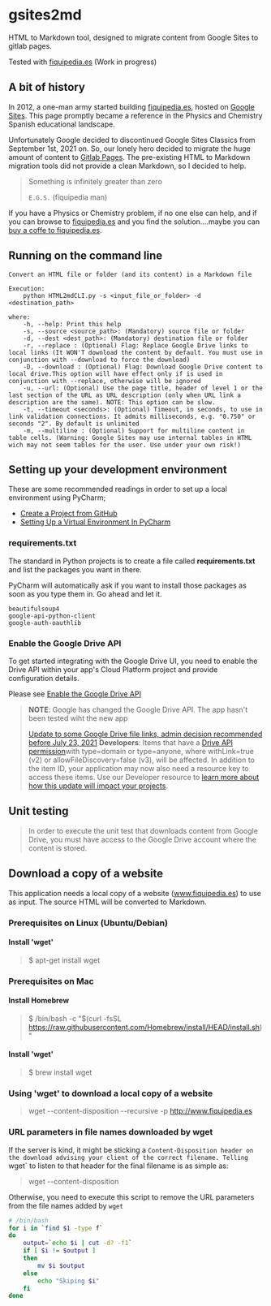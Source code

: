 # gsites2md

HTML to Markdown tool, designed to migrate content from Google Sites to gitlab pages.

Tested with [fiquipedia.es](http://fiquipedia.es) (Work in progress)


## A bit of history
In 2012, a one-man army started building [fiquipedia.es](http://fiquipedia.es), hosted on 
[Google Sites](https://sites.google.com/). This page promptly became a reference in the 
Physics and Chemistry Spanish educational landscape. 

Unfortunately Google decided to discontinued Google Sites Classics from September 1st, 2021 on. 
So, our lonely hero decided to migrate the huge amount of content to 
[Gitlab Pages](https://docs.gitlab.com/ee/user/project/pages/). The pre-existing HTML to Markdown migration 
tools did not provide a clean Markdown, so I decided to help.

> Something is infinitely greater than zero
> 
> `E.G.S.` (fiquipedia man)

If you have a Physics or Chemistry problem, if no one else can help, 
and if you can browse to [fiquipedia.es](http://fiquipedia.es) and you find the solution....maybe you can 
[buy a coffe to fiquipedia.es](https://ko-fi.com/fiquipedia).

## Running on the command line

```
Convert an HTML file or folder (and its content) in a Markdown file

Execution:
	python HTML2mdCLI.py -s <input_file_or_folder> -d <destination_path>
	
where:
	-h, --help: Print this help
	-s, --source <source_path>: (Mandatory) source file or folder
	-d, --dest <dest_path>: (Mandatory) destination file or folder
	-r, --replace : (Optional) Flag: Replace Google Drive links to local links (It WON'T download the content by default. You must use in conjunction with --download to force the download)
	-D, --download : (Optional) Flag: Download Google Drive content to local drive.This option will have effect only if is used in conjunction with --replace, otherwise will be ignored
	-u, --url: (Optional) Use the page title, header of level 1 or the last section of the URL as URL description (only when URL link a description are the same). NOTE: This option can be slow.
	-t, --timeout <seconds>: (Optional) Timeout, in seconds, to use in link validation connections. It admits milliseconds, e.g. "0.750" or seconds "2". By default is unlimited
	-m, --multiline : (Optional) Support for multiline content in table cells. (Warning: Google Sites may use internal tables in HTML wich may not seem tables for the user. Use under your own risk!)	
```
## Setting up your development environment
These are some recommended readings in order to set up a local environment using PyCharm;
   * [Create a Project from GitHub](https://www.jetbrains.com/pycharm/guide/tips/create-project-from-github/)
   * [Setting Up a Virtual Environment In PyCharm](https://arcade.academy/venv_install/index.html)

### requirements.txt
The standard in Python projects is to create a file called **requirements.txt** and list the packages you want in there.

PyCharm will automatically ask if you want to install those packages as soon as you type them in. Go ahead and let it.

```
beautifulsoup4
google-api-python-client
google-auth-oauthlib
```

### Enable the Google Drive API
To get started integrating with the Google Drive UI, you need to enable the Drive API within your app's 
Cloud Platform project and provide configuration details.

Please see [Enable the Google Drive API](https://developers.google.com/drive/api/v3/enable-drive-api)

> **NOTE**: Google has changed the Google Drive API. The app hasn't been tested wiht the new app
> 
> [Update to some Google Drive file links, admin decision recommended before July 23, 2021](https://workspaceupdates.googleblog.com/2021/06/drive-file-link-updates.html)
> **Developers**: Items that have a [Drive API permission](https://developers.google.com/drive/api/v3/reference/permissions)with type=domain or type=anyone, where withLink=true (v2) 
> or  allowFileDiscovery=false (v3), will be affected. In addition to the item ID, your application may now also need a 
> resource key to access these items. Use our Developer resource to [learn more about how this update will impact your projects](https://developers.google.com/drive/api/v3/resource-keys). 


## Unit testing
> In order to execute the unit test that downloads content from Google Drive, you must have access to the 
> Google Drive account where the content is stored. 

## Download a copy of a website

This application needs a local copy of a website (www.fiquipedia.es) to use as input. The source HTML will be 
converted to Markdown.

### Prerequisites on Linux (Ubuntu/Debian)
#### Install 'wget'
> $ apt-get install wget

### Prerequisites on Mac
#### Install Homebrew
> $ /bin/bash -c "$(curl -fsSL https://raw.githubusercontent.com/Homebrew/install/HEAD/install.sh)"

#### Install 'wget'
> $ brew install wget

### Using 'wget' to download a local copy of a website
> wget --content-disposition --recursive -p http://www.fiquipedia.es

### URL parameters in file names downloaded by wget 


If the server is kind, it might be sticking a `Content-Disposition header on 
the download advising your client of the correct filename. Telling `wget` to 
listen to that header for the final filename is as simple as:

> wget --content-disposition

Otherwise, you need to execute this script to remove the URL parameters from
the file names added by `wget` 

```sh
# /bin/bash
for i in `find $1 -type f`
do
    output=`echo $i | cut -d? -f1`
    if [ $i != $output ]
    then
        mv $i $output
    else
        echo "Skiping $i"
    fi
done
```

